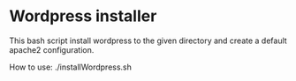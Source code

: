 # Wordpress installer

This bash script install wordpress to the given directory and create a default apache2 configuration.

How to use: ./installWordpress.sh <path>

